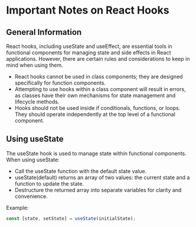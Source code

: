 # Important Notes on React Hooks

## General Information

React hooks, including useState and useEffect, are essential tools in functional components for managing state and side effects in React applications. However, there are certain rules and considerations to keep in mind when using them.

- React hooks cannot be used in class components; they are designed specifically for function components.
- Attempting to use hooks within a class component will result in errors, as classes have their own mechanisms for state management and lifecycle methods.
- Hooks should not be used inside if conditionals, functions, or loops. They should operate independently at the top level of a functional component.

## Using useState

The useState hook is used to manage state within functional components. When using useState:

- Call the useState function with the default state value.
- useState(default) returns an array of two values: the current state and a function to update the state.
- Destructure the returned array into separate variables for clarity and convenience.

Example:

```javascript
const [state, setState] = useState(initialState);
